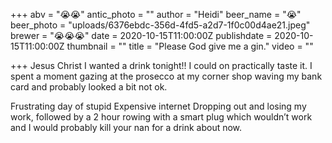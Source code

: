 +++
abv = "😭😭"
antic_photo = ""
author = "Heidi"
beer_name = "😭"
beer_photo = "uploads/6376ebdc-356d-4fd5-a2d7-1f0c00d4ae21.jpeg"
brewer = "😭😭😭"
date = 2020-10-15T11:00:00Z
publishdate = 2020-10-15T11:00:00Z
thumbnail = ""
title = "Please God give me a gin."
video = ""

+++
Jesus Christ I wanted a drink tonight!! I could on practically taste it. I spent a moment gazing at the prosecco at my corner shop waving my bank card and probably looked a bit not ok. 

Frustrating day of stupid Expensive internet Dropping out and losing my work, followed by a 2 hour rowing with a smart plug which wouldn’t work and I would probably kill your nan for a drink about now. 